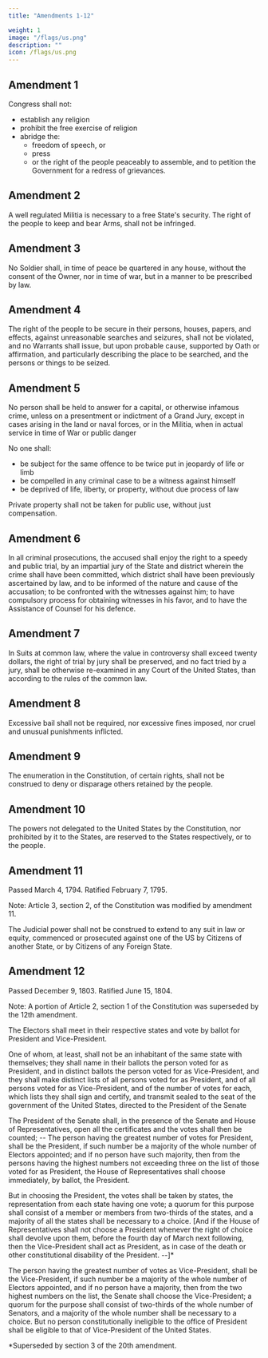 ```yaml
---
title: "Amendments 1-12"

weight: 1
image: "/flags/us.png"
description: ""
icon: /flags/us.png
---
```



<!-- Congress of the United States
begun and held at the City of New-York, on
Wednesday the fourth of March, one thousand seven hundred and eighty nine. -->

<!-- THE Conventions of a number of the States, having at the time of their adopting the Constitution, expressed a desire, in order to prevent misconstruction or abuse of its powers, that further declaratory and restrictive clauses should be added: And as extending the ground of public confidence in the Government, will best ensure the beneficent ends of its institution.

RESOLVED by the Senate and House of Representatives of the United States of America, in Congress assembled, two thirds of both Houses concurring, that the following Articles be proposed to the Legislatures of the several States, as amendments to the Constitution of the United States, all, or any of which Articles, when ratified by three fourths of the said Legislatures, to be valid to all intents and purposes, as part of the said Constitution; viz.

ARTICLES in addition to, and Amendment of the Constitution of the United States of America, proposed by Congress, and ratified by the Legislatures of the several States, pursuant to the fifth Article of the original Constitution.

Note: The following text is a transcription of the first ten amendments to the Constitution in their original form. These amendments were ratified December 15, 1791, and form what is known as the "Bill of Rights." -->

## Amendment 1

Congress shall not:
- establish any religion
- prohibit the free exercise of religion
- abridge the:
  - freedom of speech, or
  - press
  - or the right of the people peaceably to assemble, and to petition the Government for a redress of grievances.


## Amendment 2

A well regulated Militia is necessary to a free State's security. The right of the people to keep and bear Arms, shall not be infringed.


## Amendment 3

No Soldier shall, in time of peace be quartered in any house, without the consent of the Owner, nor in time of war, but in a manner to be prescribed by law.

## Amendment 4

The right of the people to be secure in their persons, houses, papers, and effects, against unreasonable searches and seizures, shall not be violated, and no Warrants shall issue, but upon probable cause, supported by Oath or affirmation, and particularly describing the place to be searched, and the persons or things to be seized.

## Amendment 5

No person shall be held to answer for a capital, or otherwise infamous crime, unless on a presentment or indictment of a Grand Jury, except in cases arising in the land or naval forces, or in the Militia, when in actual service in time of War or public danger

No one shall:
- be subject for the same offence to be twice put in jeopardy of life or limb
- be compelled in any criminal case to be a witness against himself
- be deprived of life, liberty, or property, without due process of law

Private property shall not be taken for public use, without just compensation.


## Amendment 6

In all criminal prosecutions, the accused shall enjoy the right to a speedy and public trial, by an impartial jury of the State and district wherein the crime shall have been committed, which district shall have been previously ascertained by law, and to be informed of the nature and cause of the accusation; to be confronted with the witnesses against him; to have compulsory process for obtaining witnesses in his favor, and to have the Assistance of Counsel for his defence.

## Amendment 7

In Suits at common law, where the value in controversy shall exceed twenty dollars, the right of trial by jury shall be preserved, and no fact tried by a jury, shall be otherwise re-examined in any Court of the United States, than according to the rules of the common law.

## Amendment 8

Excessive bail shall not be required, nor excessive fines imposed, nor cruel and unusual punishments inflicted.

## Amendment 9

The enumeration in the Constitution, of certain rights, shall not be construed to deny or disparage others retained by the people.

## Amendment 10

The powers not delegated to the United States by the Constitution, nor prohibited by it to the States, are reserved to the States respectively, or to the people.

## Amendment 11 

Passed March 4, 1794. Ratified February 7, 1795.

Note: Article 3, section 2, of the Constitution was modified by amendment 11.

The Judicial power shall not be construed to extend to any suit in law or equity, commenced or prosecuted against one of the US by Citizens of another State, or by Citizens of any Foreign State.


## Amendment 12

Passed December 9, 1803. Ratified June 15, 1804.

Note: A portion of Article 2, section 1 of the Constitution was superseded by the 12th amendment.

The Electors shall meet in their respective states and vote by ballot for President and Vice-President. 

One of whom, at least, shall not be an inhabitant of the same state with themselves; they shall name in their ballots the person voted for as President, and in distinct ballots the person voted for as Vice-President, and they shall make distinct lists of all persons voted for as President, and of all persons voted for as Vice-President, and of the number of votes for each, which lists they shall sign and certify, and transmit sealed to the seat of the government of the United States, directed to the President of the Senate

The President of the Senate shall, in the presence of the Senate and House of Representatives, open all the certificates and the votes shall then be counted; -- The person having the greatest number of votes for President, shall be the President, if such number be a majority of the whole number of Electors appointed; and if no person have such majority, then from the persons having the highest numbers not exceeding three on the list of those voted for as President, the House of Representatives shall choose immediately, by ballot, the President. 

But in choosing the President, the votes shall be taken by states, the representation from each state having one vote; a quorum for this purpose shall consist of a member or members from two-thirds of the states, and a majority of all the states shall be necessary to a choice. [And if the House of Representatives shall not choose a President whenever the right of choice shall devolve upon them, before the fourth day of March next following, then the Vice-President shall act as President, as in case of the death or other constitutional disability of the President. --]* 

The person having the greatest number of votes as Vice-President, shall be the Vice-President, if such number be a majority of the whole number of Electors appointed, and if no person have a majority, then from the two highest numbers on the list, the Senate shall choose the Vice-President; a quorum for the purpose shall consist of two-thirds of the whole number of Senators, and a majority of the whole number shall be necessary to a choice. But no person constitutionally ineligible to the office of President shall be eligible to that of Vice-President of the United States.

*Superseded by section 3 of the 20th amendment.
